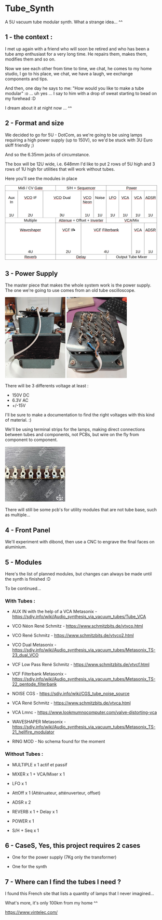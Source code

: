 # Tube_Synth

A 5U vacuum tube modular synth.
What a strange idea... ^^

## 1 - the context : 

I met up again with a friend who will soon be retired and who has been a tube amp enthusiast for a very long time.
He repairs them, makes them, modifies them and so on.


Now we see each other from time to time, we chat, he comes to my home studio, I go to his place, we chat, we have a laugh, we exchange components and tips.


And then, one day he says to me: "How would you like to make a tube modular" :o
... uh yes ... I say to him with a drop of sweat starting to bead on my forehead :D


I dream about it at night now ... ^^


## 2 - Format and size

We decided to go for 5U - DotCom, as we're going to be using lamps requiring a high power supply (up to 150V), so we'd be stuck with 3U Euro skiff friendly ;)


And so the 6.35mm jacks of circumstance.


The box will be 12U wide, i.e. 648mm
I'd like to put 2 rows of 5U high and 3 rows of 1U high for utilities that will work without tubes.

Here you'll see the modules in place

<img src='Pictures/Tableau.png' width='600px'/>



## 3 - Power Supply 

The master piece that makes the whole system work is the power supply. The one we're going to use comes from an old tube oscilloscope.

<img src='Pictures/Alim1.jpg' width='200px'/>

<img src='Pictures/Alim2.jpg' width='200px'/>

There will be 3 differents voltage at least :
* 150V DC
* 6.3V AC
* +/-15V

I'll be sure to make a documentation to find the right voltages with this kind of material. :)


We'll be using terminal strips for the lamps, making direct connections between tubes and components, not PCBs, but wire on the fly from component to component.

<img src='Pictures/Barrette de connexion.png' width='200px'/>


There will still be some pcb's for utility modules that are not tube base, such as multiple...


## 4 - Front Panel

We'll experiment with dibond, then use a CNC to engrave the final faces on aluminium.


## 5 - Modules

Here's the list of planned modules, but changes can always be made until the synth is finished :D

To be continued...

### With Tubes :

* AUX IN with the help of a VCA Metasonix - https://sdiy.info/wiki/Audio_synthesis_via_vacuum_tubes/Tube_VCA

* VCO Néon René Schmitz - https://www.schmitzbits.de/vtvco.html

* VCO René Schmitz - https://www.schmitzbits.de/vtvco2.html

* VCO Dual Metasonix - https://sdiy.info/wiki/Audio_synthesis_via_vacuum_tubes/Metasonix_TS-23_dual_VCO

* VCF Low Pass René Schmitz - https://www.schmitzbits.de/vtvcf.html

* VCF Filterbank Metasonix - https://sdiy.info/wiki/Audio_synthesis_via_vacuum_tubes/Metasonix_TS-22_pentode_filterbank

* NOISE CGS - https://sdiy.info/wiki/CGS_tube_noise_source

* VCA René Schmitz - https://www.schmitzbits.de/vtvca.html

* VCA Lmnc - https://www.lookmumnocomputer.com/valve-distorting-vca

* WAVESHAPER Metasonix - https://sdiy.info/wiki/Audio_synthesis_via_vacuum_tubes/Metasonix_TS-21_hellfire_modulator

* RING MOD - No schema found for the moment

### Without Tubes :

* MULTIPLE x 1 actif et passif

* MIXER x 1 + VCA/Mixer x 1

* LFO x 1

* AttOff x 1 (Atténuateur, atténuverteur, offset)

* ADSR x 2

* REVERB x 1 + Delay x 1

* POWER x 1

* S/H + Seq x 1


## 6 - CaseS, Yes, this project requires 2 cases

* One for the power supply (7Kg only the transformer)

* One for the synth

## 7 - Where can I find the tubes I need ?

I found this French site that lists a quantity of lamps that I never imagined...

What's more, it's only 100km from my home ^^

https://www.vintelec.com/

